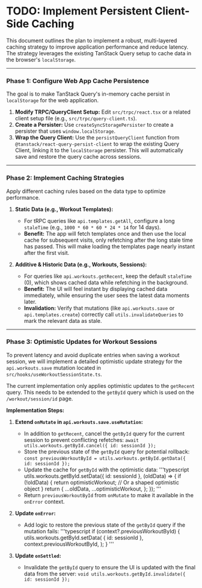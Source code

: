 # TODO: Implement Persistent Client-Side Caching

This document outlines the plan to implement a robust, multi-layered caching strategy to improve application performance and reduce latency. The strategy leverages the existing TanStack Query setup to cache data in the browser's `localStorage`.

---

### Phase 1: Configure Web App Cache Persistence

The goal is to make TanStack Query's in-memory cache persist in `localStorage` for the web application.

1.  **Modify TRPC/QueryClient Setup:** Edit `src/trpc/react.tsx` or a related client setup file (e.g., `src/trpc/query-client.ts`).
2.  **Create a Persister:** Use `createSyncStoragePersister` to create a persister that uses `window.localStorage`.
3.  **Wrap the Query Client:** Use the `persistQueryClient` function from `@tanstack/react-query-persist-client` to wrap the existing Query Client, linking it to the `localStorage` persister. This will automatically save and restore the query cache across sessions.

---

### Phase 2: Implement Caching Strategies

Apply different caching rules based on the data type to optimize performance.

1.  **Static Data (e.g., Workout Templates):**
    *   For tRPC queries like `api.templates.getAll`, configure a long `staleTime` (e.g., `1000 * 60 * 60 * 24 * 14` for 14 days).
    *   **Benefit:** The app will fetch templates once and then use the local cache for subsequent visits, only refetching after the long stale time has passed. This will make loading the templates page nearly instant after the first visit.

2.  **Additive & Historic Data (e.g., Workouts, Sessions):**
    *   For queries like `api.workouts.getRecent`, keep the default `staleTime` (0), which shows cached data while refetching in the background.
    *   **Benefit:** The UI will feel instant by displaying cached data immediately, while ensuring the user sees the latest data moments later.
    *   **Invalidation:** Verify that mutations (like `api.workouts.save` or `api.templates.create`) correctly call `utils.invalidateQueries` to mark the relevant data as stale.

---
### Phase 3: Optimistic Updates for Workout Sessions

To prevent latency and avoid duplicate entries when saving a workout session, we will implement a detailed optimistic update strategy for the `api.workouts.save` mutation located in `src/hooks/useWorkoutSessionState.ts`.

The current implementation only applies optimistic updates to the `getRecent` query. This needs to be extended to the `getById` query which is used on the `/workout/session/id` page.

**Implementation Steps:**

1.  **Extend `onMutate` in `api.workouts.save.useMutation`:**
    *   In addition to `getRecent`, cancel the `getById` query for the current session to prevent conflicting refetches: `await utils.workouts.getById.cancel({ id: sessionId });`
    *   Store the previous state of the `getById` query for potential rollback: `const previousWorkoutById = utils.workouts.getById.getData({ id: sessionId });`
    *   Update the cache for `getById` with the optimistic data:
        '''typescript
        utils.workouts.getById.setData({ id: sessionId }, (oldData) => {
            if (!oldData) {
                return optimisticWorkout; // Or a shaped optimistic object
            }
            return {
                ...oldData,
                ...optimisticWorkout,
            };
        });
        '''
    *   Return `previousWorkoutById` from `onMutate` to make it available in the `onError` context.

2.  **Update `onError`:**
    *   Add logic to restore the previous state of the `getById` query if the mutation fails:
        '''typescript
        if (context?.previousWorkoutById) {
            utils.workouts.getById.setData(
                { id: sessionId },
                context.previousWorkoutById,
            );
        }
        '''

3.  **Update `onSettled`:**
    *   Invalidate the `getById` query to ensure the UI is updated with the final data from the server: `void utils.workouts.getById.invalidate({ id: sessionId });`